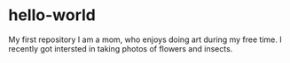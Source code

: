 # hello-world
My first repository
I am a mom, who enjoys doing art during my free time.
I recently got intersted in taking photos of flowers and insects.
